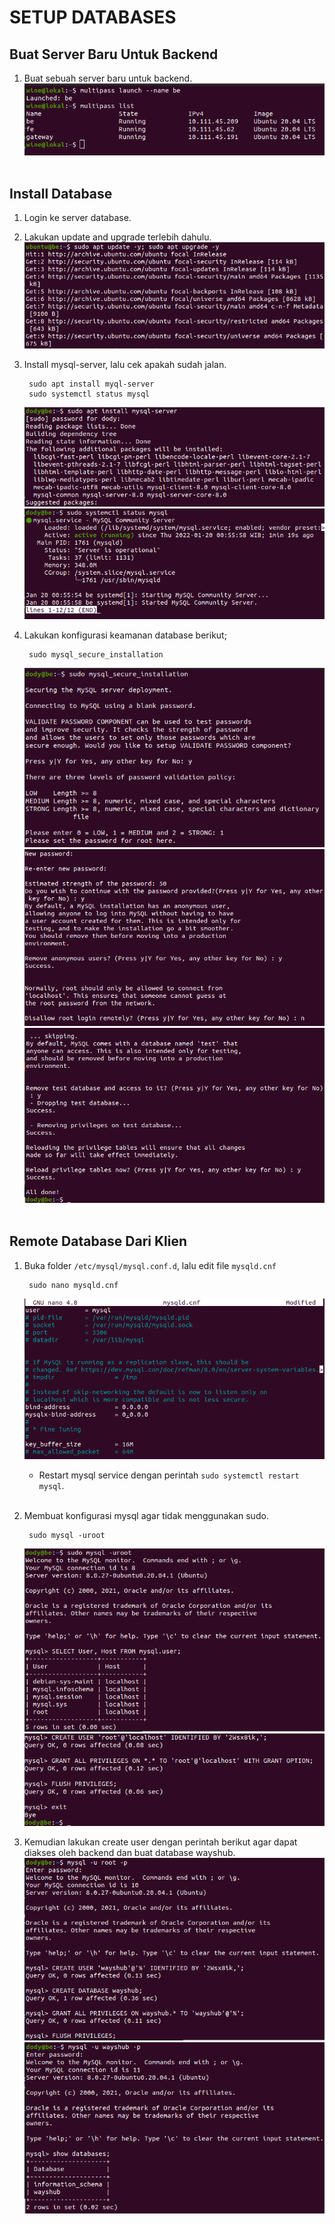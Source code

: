 # **SETUP DATABASES**
## Buat Server Baru Untuk Backend

1. Buat sebuah server baru untuk backend. <br>
   ![serverbe](assets/images-setup-database/serverbe.png) <br><br>

## Install Database

1. Login ke server database.
2. Lakukan update and upgrade terlebih dahulu.
   ![update-upgrade](assets/images-setup-database/update-upgrade.png) <br>

3. Install mysql-server, lalu cek apakah sudah jalan.

        sudo apt install myql-server
        sudo systemctl status mysql
    ![mysqlserver](assets/images-setup-database/mysqlserver.png) <br>
    ![statusmysql](assets/images-setup-database/statusmysql.png) <br>

4. Lakukan konfigurasi keamanan database berikut; 
   
        sudo mysql_secure_installation
    ![securemysql](assets/images-setup-database/securemysql.png) <br>
    ![securemysql2](assets/images-setup-database/securemysql2.png) <br>
    ![securemysql3](assets/images-setup-database/securemysql3.png) <br><br>

## Remote Database Dari Klien

1. Buka folder `/etc/mysql/mysql.conf.d`, lalu edit file `mysqld.cnf`

        sudo nano mysqld.cnf
    ![mysqlconf](assets/images-setup-database/mysqlconf.png) <br>

   - Restart mysql service dengan perintah `sudo systemctl restart mysql`. <br><br>
  
2. Membuat konfigurasi mysql agar tidak menggunakan sudo.
   
        sudo mysql -uroot
    ![norootmysql](assets/images-setup-database/norootmysql.png) <br>
    ![norootmysql2](assets/images-setup-database/norootmysql2.png) <br>
    
3. Kemudian lakukan create user dengan perintah berikut agar dapat diakses oleh backend dan buat database wayshub.
    ![newuser](assets/images-setup-database/newuser.png) <br>
    ![newuser2](assets/images-setup-database/newuser2.png)